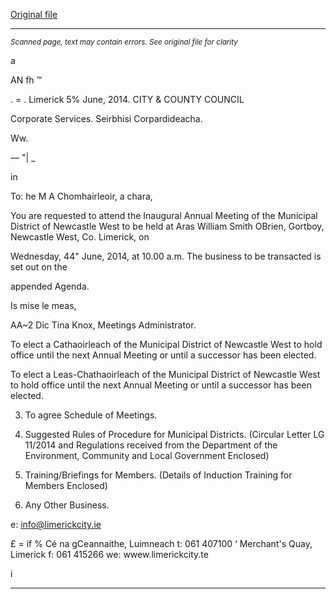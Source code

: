 [Original file](https://www.limerick.ie/sites/default/files/media/documents/2017-08/municipal_district_ncw_-_meeting_11-06-14_0.pdf)

---
*<small>Scanned page, text may contain errors. See original file for clarity</small>*  


a

AN fh ™

. = .
Limerick
5% June, 2014. CITY & COUNTY
COUNCIL

Corporate Services.
Seirbhisi Corpardideacha.

Ww.

—
"|
_

in

To: he M
A Chomhairleoir, a chara,

You are requested to attend the Inaugural Annual Meeting of the Municipal District of Newcastle
West to be held at Aras William Smith OBrien, Gortboy, Newcastle West, Co. Limerick, on

Wednesday, 44" June, 2014, at 10.00 a.m. The business to be transacted is set out on the

appended Agenda.

Is mise le meas,

AA~2 Dic
Tina Knox,
Meetings Administrator.

To elect a Cathaoirleach of the Municipal District of Newcastle West to hold office until
the next Annual Meeting or until a successor has been elected.

To elect a Leas-Chathaoirleach of the Municipal District of Newcastle West to hold office
until the next Annual Meeting or until a successor has been elected.

3. To agree Schedule of Meetings.

4. Suggested Rules of Procedure for Municipal Districts.
(Circular Letter LG 11/2014 and Regulations received from the Department of the
Environment, Community and Local Government Enclosed)

5. Training/Briefings for Members.
(Details of Induction Training for Members Enclosed)

6. Any Other Business.

e: info@limerickcity.ie

£ =
if % Cé na gCeannaithe, Luimneach t: 061 407100
‘ Merchant's Quay, Limerick f: 061 415266 we: wwew.limerickcity.te

i


---
